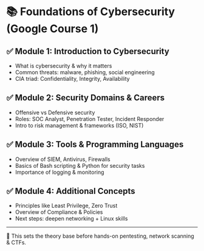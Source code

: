 # 📚 Foundations of Cybersecurity (Google Course 1)

## ✅ Module 1: Introduction to Cybersecurity
- What is cybersecurity & why it matters
- Common threats: malware, phishing, social engineering
- CIA triad: Confidentiality, Integrity, Availability

## ✅ Module 2: Security Domains & Careers
- Offensive vs Defensive security
- Roles: SOC Analyst, Penetration Tester, Incident Responder
- Intro to risk management & frameworks (ISO, NIST)

## ✅ Module 3: Tools & Programming Languages
- Overview of SIEM, Antivirus, Firewalls
- Basics of Bash scripting & Python for security tasks
- Importance of logging & monitoring

## ✅ Module 4: Additional Concepts
- Principles like Least Privilege, Zero Trust
- Overview of Compliance & Policies
- Next steps: deepen networking + Linux skills

---
🚀 This sets the theory base before hands-on pentesting, network scanning & CTFs.
